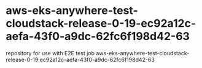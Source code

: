 # aws-eks-anywhere-test-cloudstack-release-0-19-ec92a12c-aefa-43f0-a9dc-62fc6f198d42-63
repository for use with E2E test job aws-eks-anywhere-test-cloudstack-release-0-19:ec92a12c-aefa-43f0-a9dc-62fc6f198d42-63
